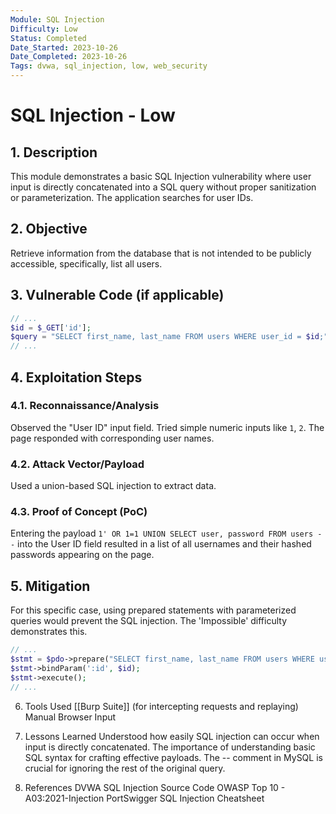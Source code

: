 ```yaml
---
Module: SQL Injection
Difficulty: Low
Status: Completed
Date_Started: 2023-10-26
Date_Completed: 2023-10-26
Tags: dvwa, sql_injection, low, web_security
---
```


# SQL Injection - Low

## 1. Description

This module demonstrates a basic SQL Injection vulnerability where user input is directly concatenated into a SQL query without proper sanitization or parameterization. The application searches for user IDs.

## 2. Objective

Retrieve information from the database that is not intended to be publicly accessible, specifically, list all users.

## 3. Vulnerable Code (if applicable)

```php
// ...
$id = $_GET['id'];
$query = "SELECT first_name, last_name FROM users WHERE user_id = $id;";
// ...
```

## 4. Exploitation Steps

### 4.1. Reconnaissance/Analysis

Observed the "User ID" input field. Tried simple numeric inputs like `1`, `2`. The page responded with corresponding user names.

### 4.2. Attack Vector/Payload

Used a union-based SQL injection to extract data.

### 4.3. Proof of Concept (PoC)

Entering the payload `1' OR 1=1 UNION SELECT user, password FROM users --` into the User ID field resulted in a list of all usernames and their hashed passwords appearing on the page.

## 5. Mitigation

For this specific case, using prepared statements with parameterized queries would prevent the SQL injection. The 'Impossible' difficulty demonstrates this.

```php
// ...
$stmt = $pdo->prepare("SELECT first_name, last_name FROM users WHERE user_id = :id;");
$stmt->bindParam(':id', $id);
$stmt->execute();
// ...
```

6. Tools Used
[[Burp Suite]] (for intercepting requests and replaying)
Manual Browser Input

7. Lessons Learned
Understood how easily SQL injection can occur when input is directly concatenated.
The importance of understanding basic SQL syntax for crafting effective payloads.
The -- comment in MySQL is crucial for ignoring the rest of the original query.


8. References
DVWA SQL Injection Source Code
OWASP Top 10 - A03:2021-Injection
PortSwigger SQL Injection Cheatsheet



